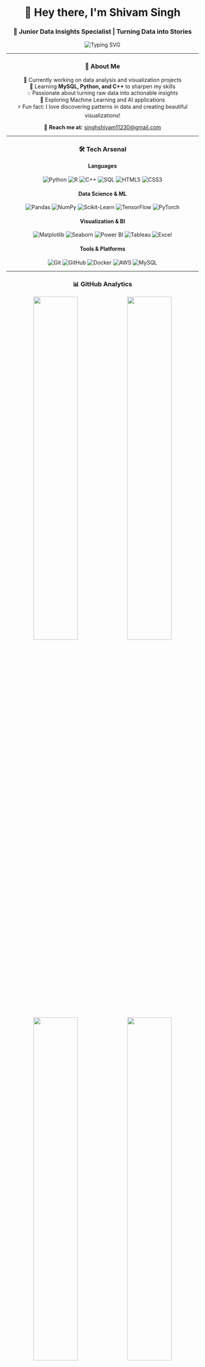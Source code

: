 <div align="center">

# 👋 Hey there, I'm Shivam Singh

### 🎯 Junior Data Insights Specialist | Turning Data into Stories

<img src="https://readme-typing-svg.herokuapp.com?font=Fira+Code&weight=600&size=28&duration=3000&pause=1000&color=3B82F6&center=true&vCenter=true&random=false&width=600&lines=Data+Analyst+%7C+ML+Enthusiast;Python+%7C+SQL+%7C+C%2B%2B;Building+Insights+from+Data;Always+Learning+%F0%9F%9A%80" alt="Typing SVG" />

---

### 🚀 About Me

🔭 Currently working on data analysis and visualization projects  
🌱 Learning **MySQL, Python, and C++** to sharpen my skills  
💡 Passionate about turning raw data into actionable insights  
🎯 Exploring Machine Learning and AI applications  
⚡ Fun fact: I love discovering patterns in data and creating beautiful visualizations!

📧 **Reach me at:** [singhshivam11230@gmail.com](mailto:singhshivam11230@gmail.com)

---

### 🛠️ Tech Arsenal

#### **Languages**
![Python](https://img.shields.io/badge/Python-3776AB?style=for-the-badge&logo=python&logoColor=white)
![R](https://img.shields.io/badge/R-276DC3?style=for-the-badge&logo=r&logoColor=white)
![C++](https://img.shields.io/badge/C++-00599C?style=for-the-badge&logo=cplusplus&logoColor=white)
![SQL](https://img.shields.io/badge/SQL-336791?style=for-the-badge&logo=postgresql&logoColor=white)
![HTML5](https://img.shields.io/badge/HTML5-E34F26?style=for-the-badge&logo=html5&logoColor=white)
![CSS3](https://img.shields.io/badge/CSS3-1572B6?style=for-the-badge&logo=css3&logoColor=white)

#### **Data Science & ML**
![Pandas](https://img.shields.io/badge/Pandas-150458?style=for-the-badge&logo=pandas&logoColor=white)
![NumPy](https://img.shields.io/badge/NumPy-013243?style=for-the-badge&logo=numpy&logoColor=white)
![Scikit-Learn](https://img.shields.io/badge/Scikit--Learn-F7931E?style=for-the-badge&logo=scikit-learn&logoColor=white)
![TensorFlow](https://img.shields.io/badge/TensorFlow-FF6F00?style=for-the-badge&logo=tensorflow&logoColor=white)
![PyTorch](https://img.shields.io/badge/PyTorch-EE4C2C?style=for-the-badge&logo=pytorch&logoColor=white)

#### **Visualization & BI**
![Matplotlib](https://img.shields.io/badge/Matplotlib-11557c?style=for-the-badge&logo=plotly&logoColor=white)
![Seaborn](https://img.shields.io/badge/Seaborn-76b900?style=for-the-badge&logo=python&logoColor=white)
![Power BI](https://img.shields.io/badge/Power_BI-F2C811?style=for-the-badge&logo=powerbi&logoColor=black)
![Tableau](https://img.shields.io/badge/Tableau-E97627?style=for-the-badge&logo=tableau&logoColor=white)
![Excel](https://img.shields.io/badge/Excel-217346?style=for-the-badge&logo=microsoft-excel&logoColor=white)

#### **Tools & Platforms**
![Git](https://img.shields.io/badge/Git-F05032?style=for-the-badge&logo=git&logoColor=white)
![GitHub](https://img.shields.io/badge/GitHub-181717?style=for-the-badge&logo=github&logoColor=white)
![Docker](https://img.shields.io/badge/Docker-2496ED?style=for-the-badge&logo=docker&logoColor=white)
![AWS](https://img.shields.io/badge/AWS-232F3E?style=for-the-badge&logo=amazon-aws&logoColor=white)
![MySQL](https://img.shields.io/badge/MySQL-4479A1?style=for-the-badge&logo=mysql&logoColor=white)

---

### 📊 GitHub Analytics

<p align="center">
  <img width="48%" src="https://github-readme-stats.vercel.app/api?username=shivamnsingh&show_icons=true&theme=tokyonight&hide_border=true&bg_color=0D1117&title_color=3B82F6&icon_color=3B82F6&text_color=FFFFFF" />
  <img width="48%" src="https://github-readme-streak-stats.herokuapp.com/?user=shivamnsingh&theme=tokyonight&hide_border=true&background=0D1117&stroke=3B82F6&ring=3B82F6&fire=F59E0B&currStreakLabel=FFFFFF" />
</p>

<p align="center">
  <img width="48%" src="https://github-readme-stats.vercel.app/api/top-langs/?username=shivamnsingh&layout=compact&theme=tokyonight&hide_border=true&bg_color=0D1117&title_color=3B82F6&text_color=FFFFFF" />
  <img width="48%" src="https://github-readme-activity-graph.vercel.app/graph?username=shivamnsingh&theme=tokyo-night&hide_border=true&bg_color=0D1117&color=3B82F6&line=3B82F6&point=FFFFFF" />
</p>

---

### 🏆 GitHub Trophies

<p align="center">
  <img src="https://github-profile-trophy.vercel.app/?username=shivamnsingh&theme=tokyonight&no-frame=true&no-bg=true&row=1&column=7" alt="Trophy" />
</p>

---

### 📈 Contribution Graph

<img src="https://github-readme-activity-graph.vercel.app/graph?username=shivamnsingh&custom_title=Shivam's%20Contribution%20Graph&bg_color=0D1117&color=3B82F6&line=3B82F6&point=FFFFFF&area=true&hide_border=true" />

---

### 💡 Random Dev Quote

<p align="center">
  <img src="https://quotes-github-readme.vercel.app/api?type=horizontal&theme=tokyonight" alt="Random Dev Quote" />
</p>

---

### 🌐 Connect With Me

<p align="center">
  <a href="https://instagram.com/shivamdgaf" target="_blank">
    <img src="https://img.shields.io/badge/Instagram-E4405F?style=for-the-badge&logo=instagram&logoColor=white" alt="Instagram" />
  </a>
  <a href="mailto:singhshivam11230@gmail.com">
    <img src="https://img.shields.io/badge/Email-D14836?style=for-the-badge&logo=gmail&logoColor=white" alt="Email" />
  </a>
  <a href="https://github.com/shivamnsingh">
    <img src="https://img.shields.io/badge/GitHub-181717?style=for-the-badge&logo=github&logoColor=white" alt="GitHub" />
  </a>
</p>

---

<p align="center">
  <img src="https://komarev.com/ghpvc/?username=shivamnsingh&label=Profile%20Views&color=3B82F6&style=for-the-badge" alt="Profile Views" />
</p>

<p align="center">
  <img src="https://capsule-render.vercel.app/api?type=waving&color=gradient&customColorList=6,11,20&height=100&section=footer&fontSize=90" />
</p>

</div>
